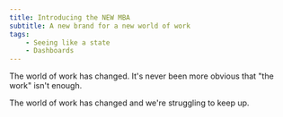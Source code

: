 ```yaml
---
title: Introducing the NEW MBA
subtitle: A new brand for a new world of work
tags:
    - Seeing like a state
    - Dashboards
---
```


The world of work has changed. It's never been more obvious that "the work" isn't enough.



The world of work has changed and we're struggling to keep up.

